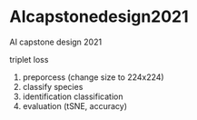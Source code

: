 # AIcapstonedesign2021
AI capstone design 2021

triplet loss 
1. preporcess (change size to 224x224)
2. classify species
3. identification classification
4. evaluation (tSNE, accuracy)

